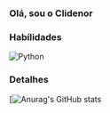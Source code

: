 ### Olá, sou o Clidenor


### Habílidades

![Python](https://img.shields.io/badge/Python-FFD43B?style=for-the-badge&logo=python&logoColor=blue)

### Detalhes

[![Anurag's GitHub stats](https://github-readme-stats.vercel.app/api?username=clidenor-whF&show_icons=true&theme=gruvbox) 

